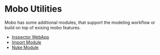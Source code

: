 # Mobo Utilities
Mobo has some additional modules, that support the modeling workflow or build on top of exising mobo features.

* [Inspector WebApp](./inspector.md)
* [Import Module](./importer.md)
* [Nuke Module](./nuker.md)
